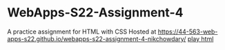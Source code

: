 # WebApps-S22-Assignment-4
A practice assignment for HTML with CSS
Hosted at  https://44-563-web-apps-s22.github.io/webapps-s22-assignment-4-nikchowdary/
 [play html](https://44-563-web-apps-s22.github.io/webapps-s22-assignment-4-nikchowdary/play.html)